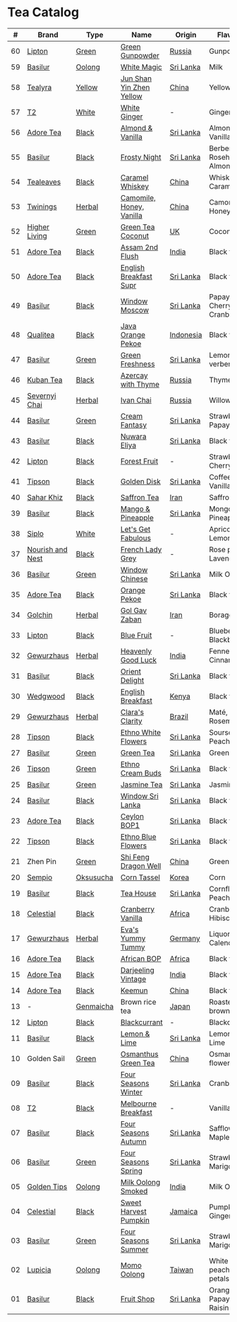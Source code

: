# Tea Catalog

| #  | Brand              | Type        | Name                        | Origin      | Flavour                   |
|----|--------------------|-------------|-----------------------------|-------------|---------------------------|
| 60 | [Lipton]           | [Green]     | [Green Gunpowder]           | [Russia]    | Gunpowder                 |
| 59 | [Basilur]          | [Oolong]    | [White Magic]               | [Sri Lanka] | Milk                      |
| 58 | [Tealyra]          | [Yellow]    | [Jun Shan Yin Zhen Yellow]  | [China]     | Yellow tea                |
| 57 | [T2]               | [White]     | [White Ginger]              | -           | Ginger                    |
| 56 | [Adore Tea]        | [Black]     | [Almond & Vanilla]          | [Sri Lanka] | Almond, Vanilla           |
| 55 | [Basilur]          | [Black]     | [Frosty Night]              | [Sri Lanka] | Berberis, Rosehip, Almond |
| 54 | [Tealeaves]        | [Black]     | [Caramel Whiskey]           | [China]     | Whiskey, Caramel          |
| 53 | [Twinings]         | [Herbal]    | [Camomile, Honey, Vanilla]  | [China]     | Camomile, Honey           |
| 52 | [Higher Living]    | [Green]     | [Green Tea Coconut]         | [UK]        | Coconut                   |
| 51 | [Adore Tea]        | [Black]     | [Assam 2nd Flush]           | [India]     | Black tea                 |
| 50 | [Adore Tea]        | [Black]     | [English Breakfast Supr]    | [Sri Lanka] | Black tea                 |
| 49 | [Basilur]          | [Black]     | [Window Moscow]             | [Sri Lanka] | Papaya, Cherry, Cranberry |
| 48 | [Qualitea]         | [Black]     | [Java Orange Pekoe]         | [Indonesia] | Black tea                 |
| 47 | [Basilur]          | [Green]     | [Green Freshness]           | [Sri Lanka] | Lemon verbena             |
| 46 | [Kuban Tea]        | [Black]     | [Azercay with Thyme]        | [Russia]    | Thyme                     |
| 45 | [Severnyi Chai]    | [Herbal]    | [Ivan Chai]                 | [Russia]    | Willowherbs               |
| 44 | [Basilur]          | [Green]     | [Cream Fantasy]             | [Sri Lanka] | Strawberry, Papaya        |
| 43 | [Basilur]          | [Black]     | [Nuwara Eliya]              | [Sri Lanka] | Black tea                 |
| 42 | [Lipton]           | [Black]     | [Forest Fruit]              | -           | Strawberry, Cherry        |
| 41 | [Tipson]           | [Black]     | [Golden Disk]               | [Sri Lanka] | Coffee, Vanilla           |
| 40 | [Sahar Khiz]       | [Black]     | [Saffron Tea]               | [Iran]      | Saffron                   |
| 39 | [Basilur]          | [Black]     | [Mango & Pineapple]         | [Sri Lanka] | Mongo, Pineapple          |
| 38 | [Siplo]            | [White]     | [Let's Get Fabulous]        | -           | Apricot, Lemongrass       |
| 37 | [Nourish and Nest] | [Black]     | [French Lady Grey]          | -           | Rose petals, Lavender     |
| 36 | [Basilur]          | [Green]     | [Window Chinese]            | [Sri Lanka] | Milk Oolong               |
| 35 | [Adore Tea]        | [Black]     | [Orange Pekoe]              | [Sri Lanka] | Black tea                 |
| 34 | [Golchin]          | [Herbal]    | [Gol Gav Zaban]             | [Iran]      | Borage                    |
| 33 | [Lipton]           | [Black]     | [Blue Fruit]                | -           | Blueberry, Blackberry     |
| 32 | [Gewurzhaus]       | [Herbal]    | [Heavenly Good Luck]        | [India]     | Fennel, Cinnamon          |
| 31 | [Basilur]          | [Black]     | [Orient Delight]            | [Sri Lanka] | Black tea                 |
| 30 | [Wedgwood]         | [Black]     | [English Breakfast]         | [Kenya]     | Black tea                 |
| 29 | [Gewurzhaus]       | [Herbal]    | [Clara's Clarity]           | [Brazil]    | Maté, Rosemary            |
| 28 | [Tipson]           | [Black]     | [Ethno White Flowers]       | [Sri Lanka] | Soursop, Peach            |
| 27 | [Basilur]          | [Green]     | [Green Tea]                 | [Sri Lanka] | Green tea                 |
| 26 | [Tipson]           | [Green]     | [Ethno Cream Buds]          | [Sri Lanka] | Black tea                 |
| 25 | [Basilur]          | [Green]     | [Jasmine Tea]               | [Sri Lanka] | Jasmine                   |
| 24 | [Basilur]          | [Black]     | [Window Sri Lanka]          | [Sri Lanka] | Black tea                 |
| 23 | [Adore Tea]        | [Black]     | [Ceylon BOP1]               | [Sri Lanka] | Black tea                 |
| 22 | [Tipson]           | [Black]     | [Ethno Blue Flowers]        | [Sri Lanka] | Black tea                 |
| 21 | Zhen Pin           | [Green]     | [Shi Feng Dragon Well]      | [China]     | Green Tea                 |
| 20 | [Sempio]           | [Oksusucha] | [Corn Tassel]               | [Korea]     | Corn                      |
| 19 | [Basilur]          | [Black]     | [Tea House]                 | [Sri Lanka] | Cornflower, Peach         |
| 18 | [Celestial]        | [Black]     | [Cranberry Vanilla]         | [Africa]    | Cranberry, Hibiscus       |
| 17 | [Gewurzhaus]       | [Herbal]    | [Eva's Yummy Tummy]         | [Germany]   | Liquorice, Calendula      |
| 16 | [Adore Tea]        | [Black]     | [African BOP]               | [Africa]    | Black tea                 |
| 15 | [Adore Tea]        | [Black]     | [Darjeeling Vintage]        | [India]     | Black tea                 |
| 14 | [Adore Tea]        | [Black]     | [Keemun]                    | [China]     | Black tea                 |
| 13 | -                  | [Genmaicha] | Brown rice tea              | [Japan]     | Roasted brown rice        |
| 12 | [Lipton]           | [Black]     | [Blackcurrant]              | -           | Blackcurrant              |
| 11 | [Basilur]          | [Black]     | [Lemon & Lime]              | [Sri Lanka] | Lemon, Lime               |
| 10 | Golden Sail        | [Green]     | [Osmanthus Green Tea]       | [China]     | Osmanthus flower          |
| 09 | [Basilur]          | [Black]     | [Four Seasons Winter]       | [Sri Lanka] | Cranberry                 |
| 08 | [T2]               | [Black]     | [Melbourne Breakfast]       | -           | Vanilla                   |
| 07 | [Basilur]          | [Black]     | [Four Seasons Autumn]       | [Sri Lanka] | Safflower, Maple syrup    |
| 06 | [Basilur]          | [Green]     | [Four Seasons Spring]       | [Sri Lanka] | Strawberry, Marigold      |
| 05 | [Golden Tips]      | [Oolong]    | [Milk Oolong Smoked]        | [India]     | Milk Oolong               |
| 04 | [Celestial]        | [Black]     | [Sweet Harvest Pumpkin]     | [Jamaica]   | Pumpkin, Ginger           |
| 03 | [Basilur]          | [Green]     | [Four Seasons Summer]       | [Sri Lanka] | Strawberry, Marigold      |
| 02 | [Lupicia]          | [Oolong]    | [Momo Oolong]               | [Taiwan]    | White peach, Rose petals  |
| 01 | [Basilur]          | [Black]     | [Fruit Shop]                | [Sri Lanka] | Orange, Papaya, Raisin    |

<!-- Brand -->
[Adore Tea]: http://adoretea.com.au
[Basilur]: http://www.basilurshop.com.au
[Celestial]: http://www.celestialseasonings.com
[Higher Living]: http://www.higherlivingherbs.com
[Gewurzhaus]: http://www.gewurzhaus.com.au
[Golchin]: http://www.golchin-tea.com
[Golden Tips]: http://www.goldentipstea.com
[Kuban Tea]: http://www.kubantea.ru
[Lipton]: http://www.liptontea.com
[Lupicia]: http://www.lupicia.com.au
[Nourish and Nest]: http://nourish-and-nest.myshopify.com
[Qualitea]: http://www.quali-tea.com
[Sahar Khiz]: http://www.saharkhizsaffron.com
[Sempio]: http://www.sempio.com
[Severnyi Chai]: http://www.ivan-chai.su
[Siplo]: http://www.siplo.com.au
[T2]: http://www.t2tea.com
[Tealeaves]: http://www.tealeaves.com.au
[Tealyra]: https://www.tealyra.com.au
[Tipson]: http://www.tipsontea.com
[Twinings]: http://www.twiningsusa.com
[Wedgwood]: http://www.wedgwood.com.au

<!-- Name -->
[Green Gunpowder]: http://ksa.lipton.com/en-sa/product/detail/847033/lipton-green-gunpowder
[White Magic]: http://www.basilurshop.com.au/bouquet-tea-bag-foil-env-white-magic-1-5g-x-20-en
[Jun Shan Yin Zhen Yellow]: https://www.tealyra.com.au/2016-harvest/jun-shan-yin-zhen-yellow-tea-475
[White Ginger]: http://www.t2tea.com/en/au/tea/white-ginger-loose-leaf-gift-cube-T100AE011.html
[Almond & Vanilla]: http://adoretea.com.au/Black/Flavoured-Black/almond-vanilla.html
[Frosty Night]: http://www.basilurshop.com.au/oriental-collection-t-caddy-lt-frosty-afternoon-100g
[Caramel Whiskey]: http://www.tealeaves.com.au/black-caramel-whiskey/w1/i1102277/
[Camomile, Honey, Vanilla]: https://www.twiningsusa.com/templates/product.aspx?ProductGuid=F08461&GroupGuid=74
[Green Tea Coconut]: https://shop.higherlivingherbs.com/products/higher-living-green-tea-coconut-20-bag
[Assam 2nd Flush]: http://adoretea.com.au/Black/Black-Tea/assam-2nd-flush.html
[English Breakfast Supr]: http://adoretea.com.au/Top-25/english-breakfast-supreme.html
[Window Moscow]: http://www.basilurshop.com.au/basilur/windows-collection/window-collection-t-caddy-lt-moscow
[Java Orange Pekoe]: http://www.quali-tea.com/index.php?route=product/product&path=74&product_id=195
[Green Freshness]: http://www.basilurshop.com.au/bouquet-t-caddy-lt-green-freshness
[Azercay with Thyme]: http://kubantea.ru/tea/ru/azercay_tea_products.html
[Ivan Chai]: http://www.eliziya.ru/chajnyj-napitok-severnyj-chaj-ivan-chaj-listovoj-phermentirovannyj-v-piramidkah-30-g-637.html
[Cream Fantasy]: http://www.basilurtea.com.au/tea_collection/bouquet/bouquet-t-caddy-lt-cream-fantasy.html
[Nuwara Eliya]: http://www.basilurtea.com.au/tea_collection/leaf_of_ceylon/leaf-of-ceylon-lt-nuwara-eliya-125g.html
[Forest Fruit]: http://www.made-in-scandinavian.com/store/p1070/Lipton_Forest_Fruit_Tea_20_-Tea_Bags_%2F_Pack_Made_in_Europe.html
[Golden Disk]: http://www.basilurshop.com.au/tipson/ethno-collection-100g-t-caddy-golden-disk
[Saffron Tea]: http://www.saharkhizsaffron.com/saffron_tea.htm
[Mango & Pineapple]: http://www.basilurshop.com.au/basilur/magic-fruits-100g-t-caddy-mango-and-pineapple
[Let's Get Fabulous]: http://www.siplo.com.au/lets-get-fabulous
[French Lady Grey]: http://nourish-and-nest.myshopify.com/products/french-lady-grey-organic-tea
[Window Chinese]: http://www.basilurshop.com.au/basilur/window-collection-t-caddy-lt-chinese
[Orange Pekoe]: http://adoretea.com.au/New-Tea/Organic-Ceylon-Orange-Pekoe.html
[Gol Gav Zaban]: http://turmericsaffron.blogspot.com.au/2010/03/gol-gav-zaban-persian-herbal-flower-tea.html
[Blue Fruit]: http://www.made-in-scandinavian.com/store/p1065/Lipton_Blue_Fruit_20_-Tea_Bags_%2F_Pack_Made_in_Europe.html
[Heavenly Good Luck]: https://gewurzhaus.com.au/product/heavenly-good-luck-tea-90g-l
[Orient Delight]: http://www.basilurtea.com.au/tea_collection/oriental_collection/oriental-collection-lt-oriental-delight-100g.html
[English Breakfast]: https://www.wedgwood.com.au/wedgwood-tea-english-breakfast-140g-caddy.html
[Clara's Clarity]: http://www.gewurzhaus.com.au/professor_claras_clarity_tea
[Ethno White Flowers]: http://www.basilurshop.com.au/tipson/ethno-collection-100g-t-caddy-white-flowers
[Green Tea]: http://www.basilurtea.com.au/tea_collection/fruits_and_flower/two-layer-t-caddy-lt-jasmine-green-tea-125g.html
[Ethno Cream Buds]: http://www.basilurshop.com.au/tipson/ethno-collection-100g-t-caddy-cream-buds
[Jasmine Tea]: http://www.basilurtea.com.au/tea_collection/fruits_and_flower/two-layer-t-caddy-lt-jasmine-green-tea-125g.html
[Window Sri Lanka]: http://www.basilurshop.com.au/basilur/window-collection-t-caddy-lt-sri-lanka
[Ceylon BOP1]: http://adoretea.com.au/Black/Black-Tea/Ceylon-BOP1.html
[Ethno Blue Flowers]: http://www.basilurshop.com.au/tipson/ethno-collection-100g-t-caddy-blue-flowers
[Shi Feng Dragon Well]: https://en.wikipedia.org/wiki/Longjing_tea
[Corn Tassel]: http://www.sempio.com/eng/products/View.asp?mc=020101&cate1=PDZZ&cate2=PDZZ4
[Tea House]: http://www.basilurshop.com.au/basilur/festive-collection-100g-lt-tea-house
[Cranberry Vanilla]: http://www.celestialseasonings.com/products/herbal/cranberry-vanilla-wonderland
[Eva's Yummy Tummy]: http://www.gewurzhaus.com.au/evas_yummy_tummy_tea
[African BOP]: http://adoretea.com.au/African-BOP-Teza-Estate.html
[Darjeeling Vintage]: http://adoretea.com.au/Black/Black-Tea/Darjeeling-Vintage.html
[Keemun]: http://adoretea.com.au/Black/Black-Tea/Keemun.html
[Blackcurrant]: http://www.made-in-scandinavian.com/store/p1064/Lipton_Blackcurrant_20_-Tea_Bags_%2F_Pack_Made_in_Europe.html
[Lemon & Lime]: http://www.basilurshop.com.au/magic-fruits-packet-lt-lemon-lime-100g
[Osmanthus Green Tea]: http://www.teaspring.com/Osmanthus-Flower.asp
[Four Seasons Winter]: http://www.basilurtea.com.au/tea_collection/four_seasons/four-seasons-t-caddy-lt-winter-tea-125g.html
[Melbourne Breakfast]: http://www.t2tea.com/en/au/tea/melbourne-breakfast-loose-leaf-gift-cube-T125AE023.html
[Four Seasons Autumn]: http://www.basilurtea.com.au/tea_collection/four_seasons/four-seasons-t-caddy-lt-autumn-tea-125g.html
[Four Seasons Spring]: http://www.basilurshop.com.au/four-seasons-t-caddy-lt-spring-tea-125g
[Milk Oolong Smoked]: http://www.eicfinefoods.com/products/milk-oolong-tea-pouch-100g
[Sweet Harvest Pumpkin]: http://www.celestialseasonings.com/products/black/sweet-harvest-pumpkin
[Four Seasons Summer]: http://www.basilurtea.com.au/tea_collection/four_seasons/four-seasons-packet-lt-summer-tea-100g.html
[Momo Oolong]: https://usa.lupicia.com/category/select/cid/308/pid/9383/language/en
[Fruit Shop]: http://www.basilurshop.com.au/basilur/festive-collection-100g-lt-fruit-shop

<!-- Type -->
[Black]: https://en.wikipedia.org/wiki/Black_tea
[Genmaicha]: https://en.wikipedia.org/wiki/Genmaicha
[Green]: https://en.wikipedia.org/wiki/Green_tea
[Herbal]: https://en.wikipedia.org/wiki/Herbal_tea
[Oksusucha]: https://en.wikipedia.org/wiki/Oksusucha
[Oolong]: https://en.wikipedia.org/wiki/Oolong
[Yellow]: https://en.wikipedia.org/wiki/Yellow_tea
[White]: https://en.wikipedia.org/wiki/White_tea

<!-- Origin -->
[Africa]: https://en.wikipedia.org/wiki/Africa
[Australia]: https://en.wikipedia.org/wiki/Australia
[Brazil]: https://en.wikipedia.org/wiki/Brazil
[China]: https://en.wikipedia.org/wiki/China
[Germany]: https://en.wikipedia.org/wiki/Germany
[India]: https://en.wikipedia.org/wiki/India
[Indonesia]: https://en.wikipedia.org/wiki/Indonesia
[Iran]: https://en.wikipedia.org/wiki/Iran
[Jamaica]: https://en.wikipedia.org/wiki/Jamaica
[Japan]: https://en.wikipedia.org/wiki/Japan
[Kenya]: https://en.wikipedia.org/wiki/Kenya
[Korea]: https://en.wikipedia.org/wiki/Korea
[Russia]: https://en.wikipedia.org/wiki/Russia
[Sri Lanka]: https://en.wikipedia.org/wiki/Sri_Lanka
[Taiwan]: https://en.wikipedia.org/wiki/Taiwan
[UK]: https://en.wikipedia.org/wiki/United_Kingdom

